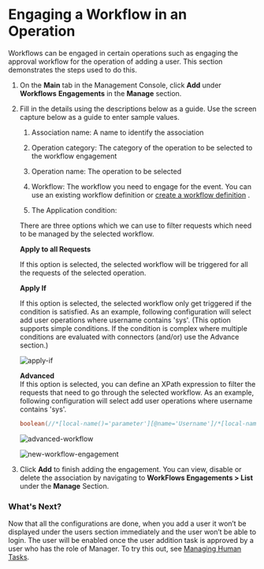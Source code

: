 # Engaging a Workflow in an Operation

Workflows can be engaged in certain operations such as engaging the
approval workflow for the operation of adding a user. This section
demonstrates the steps used to do this.

1.  On the **Main** tab in the Management Console, click **Add** under
    **Workflows** **Engagements** in the **Manage** section.
2.  Fill in the details using the descriptions below as a guide. Use the
    screen capture below as a guide to enter sample values.  

    1.  Association name: A name to identify the association

    2.  Operation category: The category of the operation to be selected
        to the workflow engagement

    3.  Operation name: The operation to be selected

    4.  Workflow: The workflow you need to engage for the event. You can
        use an existing workflow definition or [create a workflow
        definition](../../using-wso2-identity-server/adding-a-new-workflow-definition)
        .

    5.  The Application condition:

    There are three options which we can use to filter requests which
    need to be managed by the selected workflow.

    **Apply to all Requests**

    If this option is selected, the selected workflow will be triggered
    for all the requests of the selected operation.

    **Apply If**

    If this option is selected, the selected workflow only get triggered
    if the condition is satisfied. As an example, following
    configuration will select add user operations where username
    contains 'sys'. (This option supports simple conditions. If the
    condition is complex where multiple conditions are evaluated with
    connectors (and/or) use the Advance section.)

    ![apply-if](../../assets/img/using-wso2-identity-server/apply-if.png) 

    **Advanced**  
    If this option is selected, you can define an XPath expression to
    filter the requests that need to go through the selected workflow.
    As an example, following configuration will select add user
    operations where username contains 'sys'.

    ``` java
    boolean(//*[local-name()='parameter'][@name='Username']/*[local-name()='value']/*[local-name()='itemValue'][contains(text(),'sys')])
    ```

    ![advanced-workflow](../../assets/img/using-wso2-identity-server/advanced-workflow.png) 

    ![new-workflow-engagement](../../assets/img/using-wso2-identity-server/new-workflow-engagement.png) 

3.  Click **Add** to finish adding the engagement. You can view, disable
    or delete the association by navigating to **WorkFlows
    Engagements \> List** under the **Manage** Section.  

### What's Next?

Now that all the configurations are done, when you add a user it won’t
be displayed under the users section immediately and the user won’t be
able to login. The user will be enabled once the user addition task is
approved by a user who has the role of Manager. To try this out, see
[Managing Human Tasks](../../using-wso2-identity-server/managing-human-tasks).
